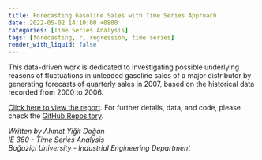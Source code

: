 ```yaml
---
title: Forecasting Gasoline Sales with Time Series Approach
date: 2022-05-02 14:10:00 +0800
categories: [Time Series Analysis]
tags: [forecasting, r, regression, time series]
render_with_liquid: false
---
```


This data-driven work is dedicated to investigating possible underlying reasons of fluctuations in unleaded gasoline sales of a major distributor by generating forecasts of quarterly sales in 2007, based on the historical data recorded from 2000 to 2006.

[Click here to view the report](https://bu-ie-360.github.io/spring22-ayigitdogan/Forecasting_Gasoline_Sales_with_Time_Series_Approach.html). For further details, data, and code, please check the [GitHub Repository](https://github.com/ayigitdogan/Forecasting-Gasoline-Sales-with-Time-Series-Approach).

*Written by Ahmet Yiğit Doğan*  
*IE 360 - Time Series Analysis*  
*Boğaziçi University - Industrial Engineering Department*
